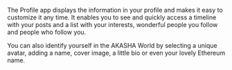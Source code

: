 The Profile app displays the information in your profile and makes it easy to customize it any time. It enables you to see and quickly access a timeline with your posts and a list with your interests, wonderful people you follow and people who follow you. 

You can also identify yourself in the AKASHA World by selecting a unique avatar, adding a name, cover image, a little bio or even your lovely Ethereum name.